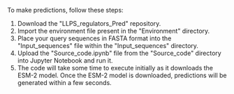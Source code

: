 To make predictions, follow these steps:

1. Download the "LLPS_regulators_Pred" repository.
2. Import the environment file present in the "Environment" directory.
3. Place your query sequences in FASTA format into the "Input_sequences" file within the "Input_sequences" directory.
4. Upload the "Source_code.ipynb" file from the "Source_code" directory into Jupyter Notebook and run it.
5. The code will take some time to execute initially as it downloads the ESM-2 model. Once the ESM-2 model is downloaded, predictions will be generated within a few seconds.
